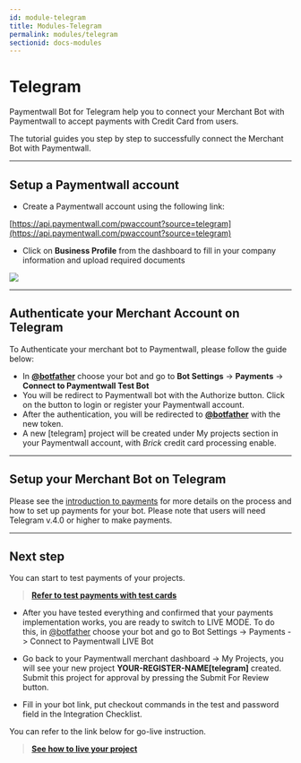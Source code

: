 ```yaml
---
id: module-telegram
title: Modules-Telegram
permalink: modules/telegram
sectionid: docs-modules
---
```


# Telegram

Paymentwall Bot for Telegram help you to connect your Merchant Bot with Paymentwall to accept payments with Credit Card from users.

The tutorial guides you step by step to successfully connect the Merchant Bot with Paymentwall.

***

## Setup a Paymentwall account

+ Create a Paymentwall account using the following link:

[https://api.paymentwall.com/pwaccount?source=telegram](https://api.paymentwall.com/pwaccount?source=telegram)

+ Click on **Business Profile** from the dashboard to fill in your company information and upload required documents

<div class="docs-img">
   <img src="https://www.paymentwall.com/uploaded/files/Step5-Cibilis-Paymentwall.png"/>
</div>

***

## Authenticate your Merchant Account on Telegram

To Authenticate your merchant bot to Paymentwall, please follow the guide below:

+ In **[@botfather](https://t.me/botfather)** choose your bot and go to **Bot Settings** -> **Payments** -> **Connect to Paymentwall Test Bot**
+ You will be redirect to Paymentwall bot with the Authorize button. Click on the button to login or register your Paymentwall account.  
+ After the authentication, you will be redirected to **[@botfather](https://t.me/botfather)** with the new token.
+ A new [telegram] project will be created under My projects section in your Paymentwall account, with *Brick* credit card processing enable.

***

## Setup your Merchant Bot on Telegram

Please see the [introduction to payments](https://core.telegram.org/bots/payments) for more details on the process and how to set up payments for your bot. Please note that users will need Telegram v.4.0 or higher to make payments.

***

## Next step

You can start to test payments of your projects.

> **[Refer to test payments with test cards](/integration/direct/brick/sandbox)**

+ After you have tested everything and confirmed that your payments implementation works, you are ready to switch to LIVE MODE. To do this, in [@botfather](https://t.me/botfather) choose your bot and go to Bot Settings -> Payments -> Connect to Paymentwall LIVE Bot

+ Go back to your Paymentwall merchant dashboard -> My Projects, you will see your new project **YOUR-REGISTER-NAME[telegram]** created. Submit this project for approval by pressing the Submit For Review button.

+ Fill in your bot link, put checkout commands in the test and password field in the Integration Checklist.

You can refer to the link below for go-live instruction.

> **[See how to live your project](/guides/review-home)**
